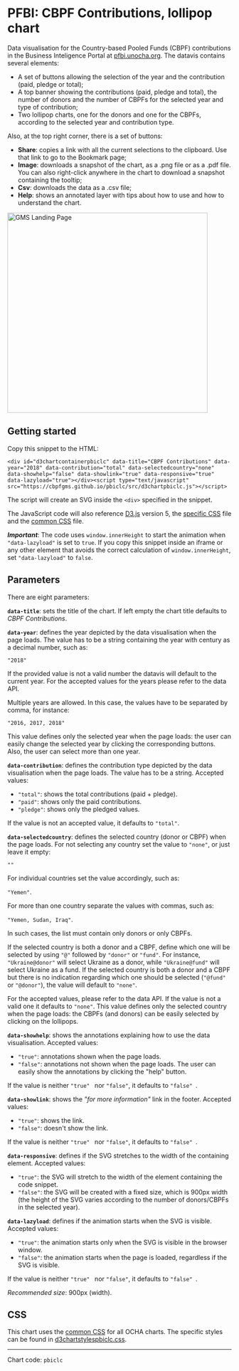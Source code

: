 # PFBI: CBPF Contributions, lollipop chart

Data visualisation for the Country-based Pooled Funds (CBPF) contributions in the Business Inteligence Portal at [pfbi.unocha.org](https://pfbi.unocha.org). The datavis contains several elements:

- A set of buttons allowing the selection of the year and the contribution (paid, pledge or total);
- A top banner showing the contributions (paid, pledge and total), the number of donors and the number of CBPFs for the selected year and type of contribution;
- Two lollipop charts, one for the donors and one for the CBPFs, according to the selected year and contribution type.

Also, at the top right corner, there is a set of buttons:

- **Share**: copies a link with all the current selections to the clipboard. Use that link to go to the Bookmark page;
- **Image**: downloads a snapshot of the chart, as a .png file or as a .pdf file. You can also right-click anywhere in the chart to download a snapshot containing the tooltip;
- **Csv**: downloads the data as a .csv file;
- **Help**: shows an annotated layer with tips about how to use and how to understand the chart.

<img alt="GMS Landing Page" src="https://cbpfgms.github.io/img/thumbnails/pbiclc.png" width="450">

## Getting started

Copy this snippet to the HTML:

```<div id="d3chartcontainerpbiclc" data-title="CBPF Contributions" data-year="2018" data-contribution="total" data-selectedcountry="none" data-showhelp="false" data-showlink="true" data-responsive="true" data-lazyload="true"></div><script type="text/javascript" src="https://cbpfgms.github.io/pbiclc/src/d3chartpbiclc.js"></script>```

The script will create an SVG inside the `<div>` specified in the snippet.

The JavaScript code will also reference [D3.js](https://d3js.org) version 5, the [specific CSS](https://github.com/CBPFGMS/cbpfgms.github.io/raw/master/css/d3chartstylespbiclc.css) file and the [common CSS](https://github.com/CBPFGMS/cbpfgms.github.io/raw/master/css/d3chartstyles.css) file.

***Important***: The code uses `window.innerHeight` to start the animation when `"data-lazyload"` is set to `true`. If you copy this snippet inside an iframe or any other element that avoids the correct calculation of `window.innerHeight`, set `"data-lazyload"` to `false`.

## Parameters

There are eight parameters:

**`data-title`**: sets the title of the chart. If left empty the chart title defaults to *CBPF Contributions*.

**`data-year`**: defines the year depicted by the data visualisation when the page loads. The value has to be a string containing the year with century as a decimal number, such as:

 `"2018"`

If the provided value is not a valid number the datavis will default to the current year. For the accepted values for the years please refer to the data API.

Multiple years are allowed. In this case, the values have to be separated by comma, for instance:

`"2016, 2017, 2018"`

This value defines only the selected year when the page loads: the user can easily change the selected year by clicking the corresponding buttons. Also, the user can select more than one year.

**`data-contribution`**: defines the contribution type depicted by the data visualisation when the page loads. The value has to be a string. Accepted values:

- `"total"`: shows the total contributions (paid + pledge).
- `"paid"`: shows only the paid contributions.
- `"pledge"`: shows only the pledged values.

If the value is not an accepted value, it defaults to `"total"`.

**`data-selectedcountry`**: defines the selected country (donor or CBPF) when the page loads. For not selecting any country set the value to `"none"`, or just leave it empty:

`""`

For individual countries set the value accordingly, such as:

`"Yemen"`.

For more than one country separate the values with commas, such as:

`"Yemen, Sudan, Iraq"`.

In such cases, the list must contain only donors or only CBPFs.

If the selected country is both a donor and a CBPF, define which one will be selected by using `"@"` followed by `"donor"` or `"fund"`. For instance, `"Ukraine@donor"` will select Ukraine as a donor, while `"Ukraine@fund"` will select Ukraine as a fund. If the selected country is both a donor and a CBPF but there is no indication regarding which one should be selected (`"@fund"` or `"@donor"`), the value will default to `"none"`.

For the accepted values, please refer to the data API. If the value is not a valid one it defaults to `"none"`. This value defines only the selected country when the page loads: the CBPFs (and donors) can be easily selected by clicking on the lollipops.

**`data-showhelp`**: shows the annotations explaining how to use the data visualisation. Accepted values:

- `"true"`: annotations shown when the page loads.
- `"false"`: annotations not shown when the page loads. The user can easily show the annotations by clicking the "help" button.

If the value is neither `"true" ` nor `"false"`, it defaults to `"false" `.

**`data-showlink`**: shows the *"for more information"* link in the footer. Accepted values:

- `"true"`: shows the link.
- `"false"`: doesn't show the link.

If the value is neither `"true" ` nor `"false"`, it defaults to `"false" `.

**`data-responsive`**: defines if the SVG stretches to the width of the containing element. Accepted values:

- `"true"`: the SVG will stretch to the width of the element containing the code snippet.
- `"false"`: the SVG will be created with a fixed size, which is 900px width (the height of the SVG varies according to the number of donors/CBPFs in the selected year).

**`data-lazyload`**: defines if the animation starts when the SVG is visible. Accepted values:

- `"true"`: the animation starts only when the SVG is visible in the browser window.
- `"false"`: the animation starts when the page is loaded, regardless if the SVG is visible.

If the value is neither `"true" ` nor `"false"`, it defaults to `"false" `.

*Recommended size*: 900px (width).


## CSS

This chart uses the [common CSS](https://github.com/CBPFGMS/cbpfgms.github.io/raw/master/css/) for all OCHA charts. The specific styles can be found in [d3chartstylespbiclc.css](https://github.com/CBPFGMS/cbpfgms.github.io/blob/master/css/d3chartstylespbiclc.css).

---
Chart code: `pbiclc`
